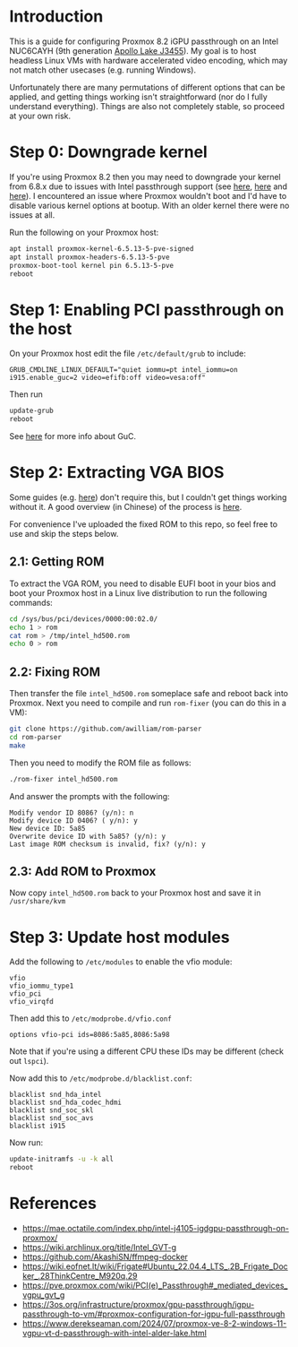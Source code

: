 # Introduction

This is a guide for configuring Proxmox 8.2 iGPU passthrough on an Intel NUC6CAYH (9th generation [Apollo Lake J3455](https://www.intel.com/content/www/us/en/products/sku/95594/intel-celeron-processor-j3455-2m-cache-up-to-2-30-ghz/specifications.html)). My goal is to host headless Linux VMs with hardware accelerated video encoding, which may not match other usecases (e.g. running Windows). 

Unfortunately there are many permutations of different options that can be applied, and getting things working isn't straightforward (nor do I fully understand everything). Things are also not completely stable, so proceed at your own risk.

# Step 0: Downgrade kernel

If you're using Proxmox 8.2 then you may need to downgrade your kernel from 6.8.x due to issues with Intel passthrough support (see [here](https://www.reddit.com/r/Proxmox/comments/1cg2yzl/question_about_downgrading_to_65133pvesigned/), [here](https://www.thomas-krenn.com/de/wiki/Known_Issues_Proxmox_VE_8.2) and [here](https://forum.proxmox.com/threads/proxmox-8-2-kernel-6-8-breaks-igpu-passthrough-for-uhd630.146256/)). I encountered an issue where Proxmox wouldn't boot and I'd have to disable various kernel options at bootup. With an older kernel there were no issues at all.

Run the following on your Proxmox host:

```bash
apt install proxmox-kernel-6.5.13-5-pve-signed
apt install proxmox-headers-6.5.13-5-pve
proxmox-boot-tool kernel pin 6.5.13-5-pve
reboot
```

# Step 1: Enabling PCI passthrough on the host

On your Proxmox host edit the file `/etc/default/grub` to include:

```
GRUB_CMDLINE_LINUX_DEFAULT="quiet iommu=pt intel_iommu=on i915.enable_guc=2 video=efifb:off video=vesa:off"
```

Then run
```bash
update-grub
reboot
```

See [here](https://wiki.archlinux.org/title/Intel_graphics) for more info about GuC.

# Step 2: Extracting VGA BIOS

Some guides (e.g. [here](https://wiki.eofnet.lt/wiki/Frigate#Proxmox_.2B_HassOS_.28Home_Assistant.29_.2B_Frigate_.28Intel_NUC6CAYH.29)) don't require this, but I couldn't get things working without it. A good overview (in Chinese) of the process is [here](https://www.bilibili.com/read/cv3038211/).

For convenience I've uploaded the fixed ROM to this repo, so feel free to use and skip the steps below.

## 2.1: Getting ROM
To extract the VGA ROM, you need to disable EUFI boot in your bios and boot your Proxmox host in a Linux live distribution to run the following commands:

```bash
cd /sys/bus/pci/devices/0000:00:02.0/
echo 1 > rom
cat rom > /tmp/intel_hd500.rom
echo 0 > rom
```

## 2.2: Fixing ROM
Then transfer the file `intel_hd500.rom` someplace safe and reboot back into Proxmox. Next you need to compile and run `rom-fixer` (you can do this in a VM):

```bash
git clone https://github.com/awilliam/rom-parser
cd rom-parser
make
```

Then you need to modify the ROM file as follows:

```bash
./rom-fixer intel_hd500.rom
```

And answer the prompts with the following:

```
Modify vendor ID 8086? (y/n): n
Modify device ID 0406? ( y/n): y
New device ID: 5a85
Overwrite device ID with 5a85? (y/n): y
Last image ROM checksum is invalid, fix? (y/n): y
```

## 2.3: Add ROM to Proxmox

Now copy `intel_hd500.rom` back to your Proxmox host and save it in `/usr/share/kvm`

# Step 3: Update host modules

Add the following to `/etc/modules` to enable the vfio module:

```
vfio
vfio_iommu_type1
vfio_pci
vfio_virqfd
```

Then add this to `/etc/modprobe.d/vfio.conf`

```
options vfio-pci ids=8086:5a85,8086:5a98
```

Note that if you're using a different CPU these IDs may be different (check out `lspci`).

Now add this to `/etc/modprobe.d/blacklist.conf`:

```
blacklist snd_hda_intel
blacklist snd_hda_codec_hdmi
blacklist snd_soc_skl
blacklist snd_soc_avs
blacklist i915
```

Now run:

```bash
update-initramfs -u -k all
reboot
```

# References

* https://mae.octatile.com/index.php/intel-j4105-igdgpu-passthrough-on-proxmox/
* https://wiki.archlinux.org/title/Intel_GVT-g
* https://github.com/AkashiSN/ffmpeg-docker
* https://wiki.eofnet.lt/wiki/Frigate#Ubuntu_22.04.4_LTS_.2B_Frigate_Docker_.28ThinkCentre_M920q.29
* https://pve.proxmox.com/wiki/PCI(e)_Passthrough#_mediated_devices_vgpu_gvt_g
* https://3os.org/infrastructure/proxmox/gpu-passthrough/igpu-passthrough-to-vm/#proxmox-configuration-for-igpu-full-passthrough
* https://www.derekseaman.com/2024/07/proxmox-ve-8-2-windows-11-vgpu-vt-d-passthrough-with-intel-alder-lake.html

